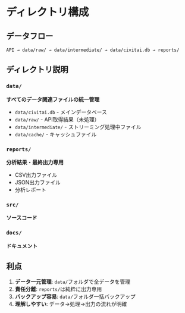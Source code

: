 # ディレクトリ構成

## データフロー
```
API → data/raw/ → data/intermediate/ → data/civitai.db → reports/
```

## ディレクトリ説明

### `data/`
**すべてのデータ関連ファイルの統一管理**

- `data/civitai.db` - メインデータベース
- `data/raw/` - API取得結果（未処理）
- `data/intermediate/` - ストリーミング処理中ファイル
- `data/cache/` - キャッシュファイル

### `reports/`
**分析結果・最終出力専用**

- CSV出力ファイル
- JSON出力ファイル
- 分析レポート

### `src/`
**ソースコード**

### `docs/`
**ドキュメント**

## 利点

1. **データ一元管理**: `data/`フォルダで全データを管理
2. **責任分離**: `reports/`は純粋に出力専用
3. **バックアップ容易**: `data/`フォルダ一括バックアップ
4. **理解しやすい**: データ→処理→出力の流れが明確